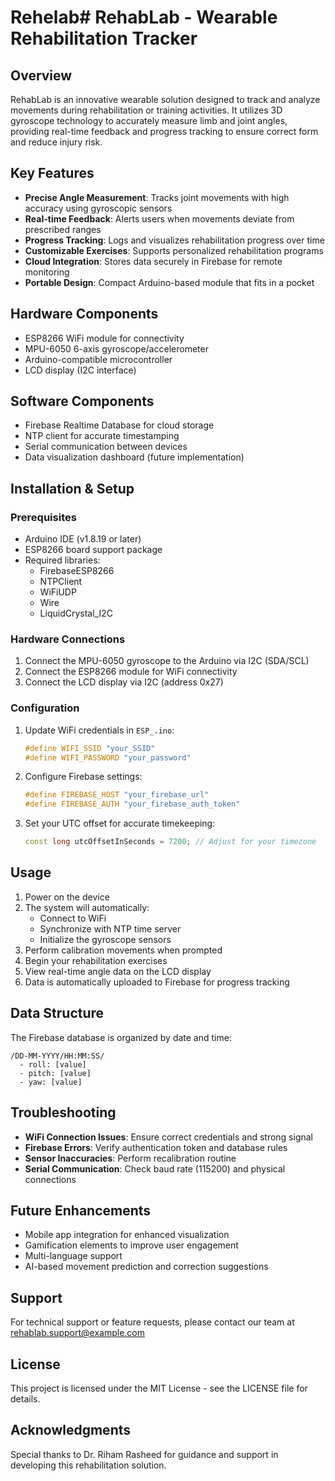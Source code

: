 # Rehelab# RehabLab - Wearable Rehabilitation Tracker

## Overview
RehabLab is an innovative wearable solution designed to track and analyze movements during rehabilitation or training activities. It utilizes 3D gyroscope technology to accurately measure limb and joint angles, providing real-time feedback and progress tracking to ensure correct form and reduce injury risk.

## Key Features
- **Precise Angle Measurement**: Tracks joint movements with high accuracy using gyroscopic sensors
- **Real-time Feedback**: Alerts users when movements deviate from prescribed ranges
- **Progress Tracking**: Logs and visualizes rehabilitation progress over time
- **Customizable Exercises**: Supports personalized rehabilitation programs
- **Cloud Integration**: Stores data securely in Firebase for remote monitoring
- **Portable Design**: Compact Arduino-based module that fits in a pocket

## Hardware Components
- ESP8266 WiFi module for connectivity
- MPU-6050 6-axis gyroscope/accelerometer
- Arduino-compatible microcontroller
- LCD display (I2C interface)

## Software Components
- Firebase Realtime Database for cloud storage
- NTP client for accurate timestamping
- Serial communication between devices
- Data visualization dashboard (future implementation)

## Installation & Setup

### Prerequisites
- Arduino IDE (v1.8.19 or later)
- ESP8266 board support package
- Required libraries:
  - FirebaseESP8266
  - NTPClient
  - WiFiUDP
  - Wire
  - LiquidCrystal_I2C

### Hardware Connections
1. Connect the MPU-6050 gyroscope to the Arduino via I2C (SDA/SCL)
2. Connect the ESP8266 module for WiFi connectivity
3. Connect the LCD display via I2C (address 0x27)

### Configuration
1. Update WiFi credentials in `ESP_.ino`:
   ```cpp
   #define WIFI_SSID "your_SSID"
   #define WIFI_PASSWORD "your_password"
   ```

2. Configure Firebase settings:
   ```cpp
   #define FIREBASE_HOST "your_firebase_url"
   #define FIREBASE_AUTH "your_firebase_auth_token"
   ```

3. Set your UTC offset for accurate timekeeping:
   ```cpp
   const long utcOffsetInSeconds = 7200; // Adjust for your timezone
   ```

## Usage
1. Power on the device
2. The system will automatically:
   - Connect to WiFi
   - Synchronize with NTP time server
   - Initialize the gyroscope sensors
3. Perform calibration movements when prompted
4. Begin your rehabilitation exercises
5. View real-time angle data on the LCD display
6. Data is automatically uploaded to Firebase for progress tracking

## Data Structure
The Firebase database is organized by date and time:
```
/DD-MM-YYYY/HH:MM:SS/
  - roll: [value]
  - pitch: [value]
  - yaw: [value]
```

## Troubleshooting
- **WiFi Connection Issues**: Ensure correct credentials and strong signal
- **Firebase Errors**: Verify authentication token and database rules
- **Sensor Inaccuracies**: Perform recalibration routine
- **Serial Communication**: Check baud rate (115200) and physical connections

## Future Enhancements
- Mobile app integration for enhanced visualization
- Gamification elements to improve user engagement
- Multi-language support
- AI-based movement prediction and correction suggestions

## Support
For technical support or feature requests, please contact our team at rehablab.support@example.com

## License
This project is licensed under the MIT License - see the LICENSE file for details.

## Acknowledgments
Special thanks to Dr. Riham Rasheed for guidance and support in developing this rehabilitation solution.
